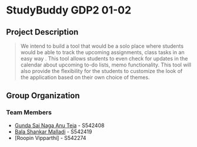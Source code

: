 # StudyBuddy GDP2 01-02 

## Project Description
> We intend to build a tool that would be a solo place where students would be able to track the upcoming assignments, class tasks in an easy way . This tool allows students to even check for updates in the calendar about upcoming to-do lists, memo functionality. This tool will also provide the flexibility for the students to customize the look of the application based on their own choice of themes.

## Group Organization
### Team Members
 * [Gunda Sai Naga Anu Teja](https://github.com/GUNDAANUTEJ) - S542408
 * [Bala Shankar Malladi](https://github.com/balumalladi) - S542419
 * [Roopin Vipparthi] - S542274
